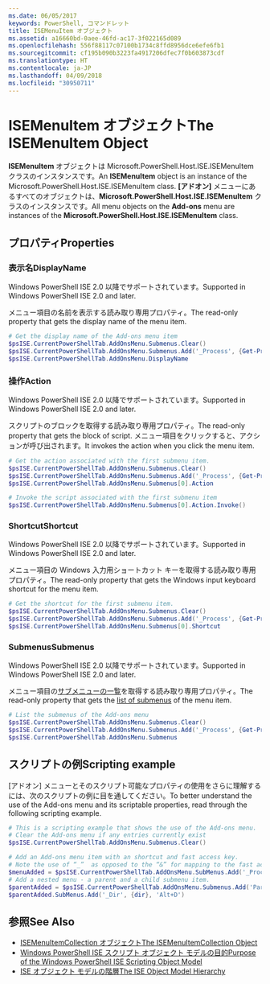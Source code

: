 ```yaml
---
ms.date: 06/05/2017
keywords: PowerShell, コマンドレット
title: ISEMenuItem オブジェクト
ms.assetid: a16660bd-0aee-46fd-ac17-3f022165d089
ms.openlocfilehash: 556f88117c07100b1734c8ffd8956dce6efe6fb1
ms.sourcegitcommit: cf195b090b3223fa4917206dfec7f0b603873cdf
ms.translationtype: HT
ms.contentlocale: ja-JP
ms.lasthandoff: 04/09/2018
ms.locfileid: "30950711"
---
```

# <a name="the-isemenuitem-object"></a><span data-ttu-id="966c3-103">ISEMenuItem オブジェクト</span><span class="sxs-lookup"><span data-stu-id="966c3-103">The ISEMenuItem Object</span></span>

<span data-ttu-id="966c3-104">**ISEMenuItem** オブジェクトは Microsoft.PowerShell.Host.ISE.ISEMenuItem クラスのインスタンスです。</span><span class="sxs-lookup"><span data-stu-id="966c3-104">An **ISEMenuItem** object is an instance of the Microsoft.PowerShell.Host.ISE.ISEMenuItem class.</span></span> <span data-ttu-id="966c3-105">**[アドオン]** メニューにあるすべてのオブジェクトは、**Microsoft.PowerShell.Host.ISE.ISEMenuItem** クラスのインスタンスです。</span><span class="sxs-lookup"><span data-stu-id="966c3-105">All menu objects on the **Add-ons** menu are instances of the **Microsoft.PowerShell.Host.ISE.ISEMenuItem** class.</span></span>

## <a name="properties"></a><span data-ttu-id="966c3-106">プロパティ</span><span class="sxs-lookup"><span data-stu-id="966c3-106">Properties</span></span>

### <a name="displayname"></a><span data-ttu-id="966c3-107">表示名</span><span class="sxs-lookup"><span data-stu-id="966c3-107">DisplayName</span></span>

<span data-ttu-id="966c3-108">Windows PowerShell ISE 2.0 以降でサポートされています。</span><span class="sxs-lookup"><span data-stu-id="966c3-108">Supported in Windows PowerShell ISE 2.0 and later.</span></span>

<span data-ttu-id="966c3-109">メニュー項目の名前を表示する読み取り専用プロパティ。</span><span class="sxs-lookup"><span data-stu-id="966c3-109">The read-only property that gets the display name of the menu item.</span></span>

```powershell
# Get the display name of the Add-ons menu item
$psISE.CurrentPowerShellTab.AddOnsMenu.Submenus.Clear()
$psISE.CurrentPowerShellTab.AddOnsMenu.Submenus.Add('_Process', {Get-Process}, 'Alt+P')
$psISE.CurrentPowerShellTab.AddOnsMenu.DisplayName
```

### <a name="action"></a><span data-ttu-id="966c3-110">操作</span><span class="sxs-lookup"><span data-stu-id="966c3-110">Action</span></span>

<span data-ttu-id="966c3-111">Windows PowerShell ISE 2.0 以降でサポートされています。</span><span class="sxs-lookup"><span data-stu-id="966c3-111">Supported in Windows PowerShell ISE 2.0 and later.</span></span>

<span data-ttu-id="966c3-112">スクリプトのブロックを取得する読み取り専用プロパティ。</span><span class="sxs-lookup"><span data-stu-id="966c3-112">The read-only property that gets the block of script.</span></span> <span data-ttu-id="966c3-113">メニュー項目をクリックすると、アクションが呼び出されます。</span><span class="sxs-lookup"><span data-stu-id="966c3-113">It invokes the action when you click the menu item.</span></span>

```powershell
# Get the action associated with the first submenu item.
$psISE.CurrentPowerShellTab.AddOnsMenu.Submenus.Clear()
$psISE.CurrentPowerShellTab.AddOnsMenu.Submenus.Add('_Process', {Get-Process}, 'Alt+P')
$psISE.CurrentPowerShellTab.AddOnsMenu.Submenus[0].Action

# Invoke the script associated with the first submenu item
$psISE.CurrentPowerShellTab.AddOnsMenu.Submenus[0].Action.Invoke()
```

### <a name="shortcut"></a><span data-ttu-id="966c3-114">Shortcut</span><span class="sxs-lookup"><span data-stu-id="966c3-114">Shortcut</span></span>

<span data-ttu-id="966c3-115">Windows PowerShell ISE 2.0 以降でサポートされています。</span><span class="sxs-lookup"><span data-stu-id="966c3-115">Supported in Windows PowerShell ISE 2.0 and later.</span></span>

<span data-ttu-id="966c3-116">メニュー項目の Windows 入力用ショートカット キーを取得する読み取り専用プロパティ。</span><span class="sxs-lookup"><span data-stu-id="966c3-116">The read-only property that gets the Windows input keyboard shortcut for the menu item.</span></span>

```powershell
# Get the shortcut for the first submenu item.
$psISE.CurrentPowerShellTab.AddOnsMenu.Submenus.Clear()
$psISE.CurrentPowerShellTab.AddOnsMenu.Submenus.Add('_Process', {Get-Process}, 'Alt+P')
$psISE.CurrentPowerShellTab.AddOnsMenu.Submenus[0].Shortcut
```

### <a name="submenus"></a><span data-ttu-id="966c3-117">Submenus</span><span class="sxs-lookup"><span data-stu-id="966c3-117">Submenus</span></span>

<span data-ttu-id="966c3-118">Windows PowerShell ISE 2.0 以降でサポートされています。</span><span class="sxs-lookup"><span data-stu-id="966c3-118">Supported in Windows PowerShell ISE 2.0 and later.</span></span>

<span data-ttu-id="966c3-119">メニュー項目の[サブメニューの一覧](The-ISEMenuItemCollection-Object.md)を取得する読み取り専用プロパティ。</span><span class="sxs-lookup"><span data-stu-id="966c3-119">The read-only property that gets the [list of submenus](The-ISEMenuItemCollection-Object.md) of the menu item.</span></span>

```powershell
# List the submenus of the Add-ons menu
$psISE.CurrentPowerShellTab.AddOnsMenu.Submenus.Clear()
$psISE.CurrentPowerShellTab.AddOnsMenu.Submenus.Add('_Process', {Get-Process}, 'Alt+P')
$psISE.CurrentPowerShellTab.AddOnsMenu.Submenus
```

## <a name="scripting-example"></a><span data-ttu-id="966c3-120">スクリプトの例</span><span class="sxs-lookup"><span data-stu-id="966c3-120">Scripting example</span></span>

<span data-ttu-id="966c3-121">[アドオン] メニューとそのスクリプト可能なプロパティの使用をさらに理解するには、次のスクリプトの例に目を通してください。</span><span class="sxs-lookup"><span data-stu-id="966c3-121">To better understand the use of the Add-ons menu and its scriptable properties, read through the following scripting example.</span></span>

```powershell
# This is a scripting example that shows the use of the Add-ons menu.
# Clear the Add-ons menu if any entries currently exist
$psISE.CurrentPowerShellTab.AddOnsMenu.Submenus.Clear()

# Add an Add-ons menu item with an shortcut and fast access key.
# Note the use of “_”  as opposed to the “&” for mapping to the fast access key letter for the menu item.
$menuAdded = $psISE.CurrentPowerShellTab.AddOnsMenu.SubMenus.Add('_Process', {Get-Process}, 'Alt+P')
# Add a nested menu - a parent and a child submenu item.
$parentAdded = $psISE.CurrentPowerShellTab.AddOnsMenu.Submenus.Add('Parent', $null, $null)
$parentAdded.SubMenus.Add('_Dir', {dir}, 'Alt+D')
```

## <a name="see-also"></a><span data-ttu-id="966c3-122">参照</span><span class="sxs-lookup"><span data-stu-id="966c3-122">See Also</span></span>

- [<span data-ttu-id="966c3-123">ISEMenuItemCollection オブジェクト</span><span class="sxs-lookup"><span data-stu-id="966c3-123">The ISEMenuItemCollection Object</span></span>](The-ISEMenuItemCollection-Object.md)
- [<span data-ttu-id="966c3-124">Windows PowerShell ISE スクリプト オブジェクト モデルの目的</span><span class="sxs-lookup"><span data-stu-id="966c3-124">Purpose of the Windows PowerShell ISE Scripting Object Model</span></span>](Purpose-of-the-Windows-PowerShell-ISE-Scripting-Object-Model.md)
- [<span data-ttu-id="966c3-125">ISE オブジェクト モデルの階層</span><span class="sxs-lookup"><span data-stu-id="966c3-125">The ISE Object Model Hierarchy</span></span>](The-ISE-Object-Model-Hierarchy.md)